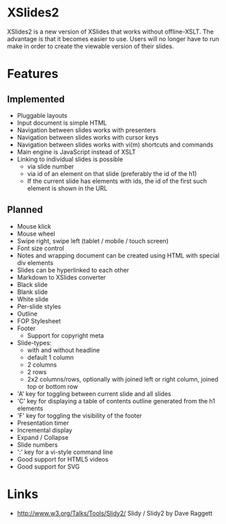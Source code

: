 # XSlides2

XSlides2 is a new version of XSlides that works without offline-XSLT.
The advantage is that it becomes easier to use.
Users will no longer have to run make in order to create the viewable version of their slides.

# Features

## Implemented
- Pluggable layouts
- Input document is simple HTML
- Navigation between slides works with presenters
- Navigation between slides works with cursor keys
- Navigation between slides works with vi(m) shortcuts and commands
- Main engine is JavaScript instead of XSLT
- Linking to individual slides is possible
  - via slide number
  - via id of an element on that slide (preferably the id of the h1)
  - If the current slide has elements with ids, the id of the first such element is shown in the URL

## Planned
- Mouse klick
- Mouse wheel
- Swipe right, swipe left (tablet / mobile / touch screen)
- Font size control
- Notes and wrapping document can be created using HTML with special div elements
- Slides can be hyperlinked to each other
- Markdown to XSlides converter
- Black slide
- Blank slide
- White slide
- Per-slide styles
- Outline
- FOP Stylesheet
- Footer
  - Support for copyright meta
- Slide-types:
  - with and without headline
  - default 1 column
  - 2 columns
  - 2 rows
  - 2x2 columns/rows, optionally with joined left or right column, joined top or bottom row
- 'A' key for toggling between current slide and all slides
- 'C' key for displaying a table of contents outline generated from the h1 elements
- 'F' key for toggling the visibility of the footer
- Presentation timer
- Incremental display
- Expand / Collapse
- Slide numbers
- ':' key for a vi-style command line
- Good support for HTML5 videos
- Good support for SVG

# Links
- http://www.w3.org/Talks/Tools/Slidy2/ Slidy / Slidy2 by Dave Raggett

